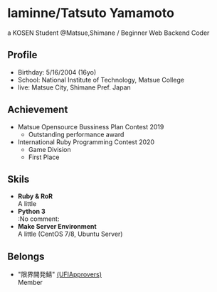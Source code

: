 # laminne/Tatsuto Yamamoto

a KOSEN Student @Matsue,Shimane / Beginner Web Backend Coder

## Profile
-  Birthday: 5/16/2004 (16yo)  
-  School: National Institute of Technology, Matsue College  
-  live: Matsue City, Shimane Pref. Japan

## Achievement
- Matsue Opensource Bussiness Plan Contest 2019 
  - Outstanding performance award
- International Ruby Programming Contest 2020
  - Game Division
  - First Place

## Skils
-  **Ruby & RoR**  
A little
-  **Python 3**  
:No comment:  
-  **Make Server Environment**  
A little (CentOS 7/8, Ubuntu Server)

## Belongs
- "限界開発鯖" [(UFIApprovers)](https://approvers.dev)  
Member
